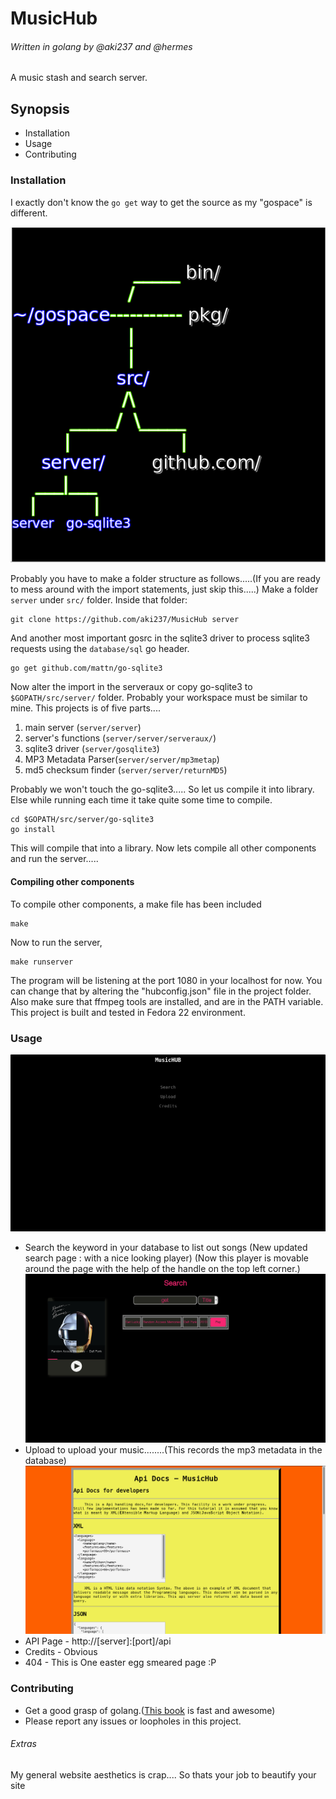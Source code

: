 # MusicHub
###### Written in golang by @aki237 and @hermes
A music stash and search server.
## Synopsis
+ Installation
+ Usage
+ Contributing

### Installation

I exactly don't know the `go get` way to get the source as my "gospace" is different.

![Folder Structure](pics/folder_struct.png)

Probably you have to make a folder structure as follows.....(If you are ready to mess around with the import statements, just skip this.....)
 Make a folder `server` under `src/` folder.
Inside that folder:
```shell
git clone https://github.com/aki237/MusicHub server
```

And another most important gosrc in the sqlite3 driver to process sqlite3 requests using the `database/sql` go header.
```shell
go get github.com/mattn/go-sqlite3
```
Now alter the import in the serveraux or copy go-sqlite3 to `$GOPATH/src/server/` folder. Probably your workspace must be similar to mine.
This projects is of five parts....
1. main server (`server/server`)
2. server's functions (`server/server/serveraux/`)
3. sqlite3 driver (`server/gosqlite3`)
4. MP3 Metadata Parser(`server/server/mp3metap`)
5. md5 checksum finder (`server/server/returnMD5`)

Probably we won't touch the go-sqlite3..... So let us compile it into library. Else while running each time it take quite some time to compile.
```
cd $GOPATH/src/server/go-sqlite3
go install
```
This will compile that into a library.
Now lets compile all other components and run the server.....
#### Compiling other components
To compile other components, a make file has been included
```shell
make
```
Now to run the server,
```shell
make runserver
```
The program will be listening at the port 1080 in your localhost for now. You can change that by altering the "hubconfig.json" file in the project folder.
Also make sure that ffmpeg tools are installed, and are in the PATH variable. This project is built and tested in Fedora 22 environment.

### Usage
![Home Page](pics/homepage.png)
+ Search the keyword in your database to list out songs (New updated search page : with a nice looking player)
  (Now this player is movable around the page with the help of the handle on the top left corner.)
![Search Page](pics/search.png)
+ Upload to upload your music........(This records the mp3 metadata in the database)
![Search Page](pics/api.png)
+ API Page - http://[server]:[port]/api
+ Credits - Obvious
+ 404 - This is One easter egg smeared page :P

### Contributing
+ Get a good grasp of golang.([This book](https://www.golang-book.com/) is fast and awesome)
+ Please report any issues or loopholes in this project.


###### Extras
My general website aesthetics is crap.... So thats your job to beautify your site
